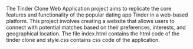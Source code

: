 The Tinder Clone Web Application project aims to replicate the core features and functionality of the popular dating app Tinder in a web-based platform.
This project involves creating a website that allows users to connect with potential matches based on their preferences, interests, and geographical location.
The file index.html contains the html code of the tinder clone and style.css contains css code of the application.
